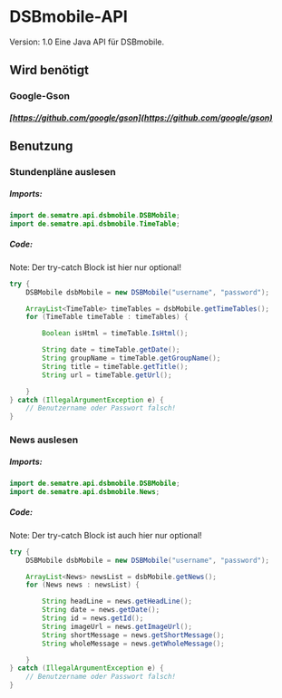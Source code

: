 # DSBmobile-API
Version: 1.0
Eine Java API für DSBmobile.

## Wird benötigt

### Google-Gson

##### [https://github.com/google/gson](https://github.com/google/gson)

## Benutzung

### Stundenpläne auslesen
##### Imports:
```java
import de.sematre.api.dsbmobile.DSBMobile;
import de.sematre.api.dsbmobile.TimeTable;
```

##### Code:

Note:
Der try-catch Block ist hier nur optional!

```java
try {
	DSBMobile dsbMobile = new DSBMobile("username", "password");

	ArrayList<TimeTable> timeTables = dsbMobile.getTimeTables();
	for (TimeTable timeTable : timeTables) {

		Boolean isHtml = timeTable.IsHtml();

		String date = timeTable.getDate();
		String groupName = timeTable.getGroupName();
		String title = timeTable.getTitle();
		String url = timeTable.getUrl();

	}
} catch (IllegalArgumentException e) {
	// Benutzername oder Passwort falsch!
}
```

### News auslesen
##### Imports:
```java
import de.sematre.api.dsbmobile.DSBMobile;
import de.sematre.api.dsbmobile.News;
```

##### Code:

Note:
Der try-catch Block ist auch hier nur optional!

```java
try {
	DSBMobile dsbMobile = new DSBMobile("username", "password");

	ArrayList<News> newsList = dsbMobile.getNews();
	for (News news : newsList) {

		String headLine = news.getHeadLine();
		String date = news.getDate();
		String id = news.getId();
		String imageUrl = news.getImageUrl();
		String shortMessage = news.getShortMessage();
		String wholeMessage = news.getWholeMessage();

	}
} catch (IllegalArgumentException e) {
	// Benutzername oder Passwort falsch!
}
```